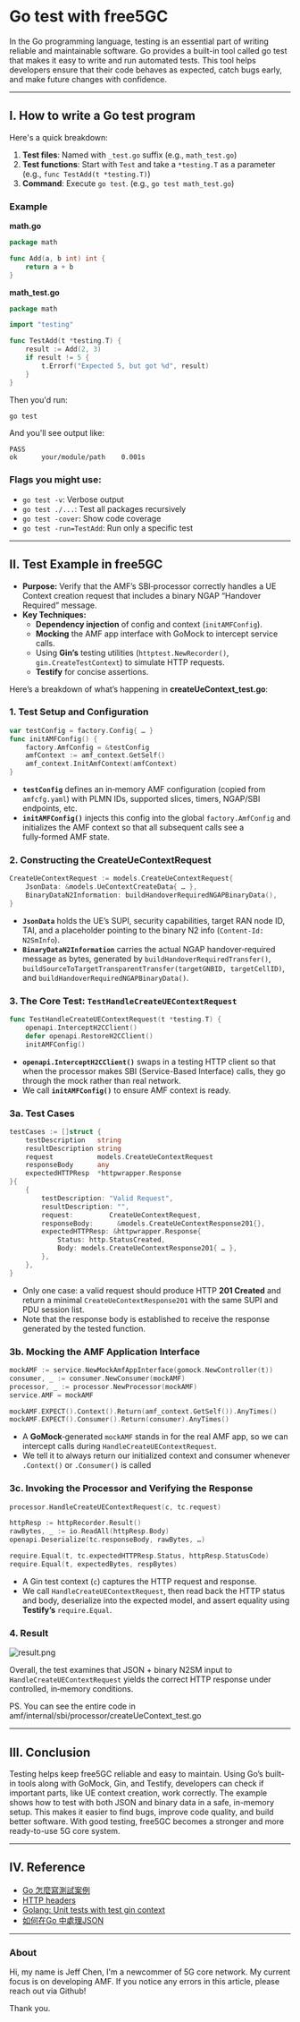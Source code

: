 # Go test with free5GC
In the Go programming language, testing is an essential part of writing reliable and maintainable software. Go provides a built-in tool called go test that makes it easy to write and run automated tests. This tool helps developers ensure that their code behaves as expected, catch bugs early, and make future changes with confidence.

---

## I. How to write a Go test program

Here's a quick breakdown:

1. **Test files**: Named with `_test.go` suffix (e.g., `math_test.go`)
2. **Test functions**: Start with `Test` and take a `*testing.T` as a parameter (e.g., `func TestAdd(t *testing.T)`)
3. **Command**: Execute `go test`. (e.g., `go test math_test.go`)

### Example

**math.go**
```go
package math

func Add(a, b int) int {
    return a + b
}
```

**math_test.go**
```go
package math

import "testing"

func TestAdd(t *testing.T) {
    result := Add(2, 3)
    if result != 5 {
        t.Errorf("Expected 5, but got %d", result)
    }
}
```

Then you'd run:

```bash
go test
```

And you'll see output like:

```
PASS
ok      your/module/path    0.001s
```

### Flags you might use:
- `go test -v`: Verbose output
- `go test ./...`: Test all packages recursively
- `go test -cover`: Show code coverage
- `go test -run=TestAdd`: Run only a specific test

---

## II. Test Example in free5GC

- **Purpose:** Verify that the AMF’s SBI‐processor correctly handles a UE Context creation request that includes a binary NGAP “Handover Required” message.
- **Key Techniques:**
  - **Dependency injection** of config and context (`initAMFConfig`).
  - **Mocking** the AMF app interface with GoMock to intercept service calls.
  - Using **Gin’s** testing utilities (`httptest.NewRecorder()`, `gin.CreateTestContext`) to simulate HTTP requests.
  - **Testify** for concise assertions.

Here’s a breakdown of what’s happening in **createUeContext_test.go**:

### 1. Test Setup and Configuration

```go
var testConfig = factory.Config{ … }
func initAMFConfig() {
    factory.AmfConfig = &testConfig
    amfContext := amf_context.GetSelf()
    amf_context.InitAmfContext(amfContext)
}
```

- **`testConfig`** defines an in‑memory AMF configuration (copied from `amfcfg.yaml`) with PLMN IDs, supported slices, timers, NGAP/SBI endpoints, etc.
- **`initAMFConfig()`** injects this config into the global `factory.AmfConfig` and initializes the AMF context so that all subsequent calls see a fully‑formed AMF state.

### 2. Constructing the CreateUeContextRequest
```go
CreateUeContextRequest := models.CreateUeContextRequest{
    JsonData: &models.UeContextCreateData{ … },
    BinaryDataN2Information: buildHandoverRequiredNGAPBinaryData(),
}
```

- **`JsonData`** holds the UE’s SUPI, security capabilities, target RAN node ID, TAI, and a placeholder pointing to the binary N2 info (`Content‑Id: N2SmInfo`).  
- **`BinaryDataN2Information`** carries the actual NGAP handover‐required message as bytes, generated by  `buildHandoverRequiredTransfer()`, `buildSourceToTargetTransparentTransfer(targetGNBID, targetCellID)`, and `buildHandoverRequiredNGAPBinaryData()`.

### 3. The Core Test: `TestHandleCreateUEContextRequest`

```go
func TestHandleCreateUEContextRequest(t *testing.T) {
    openapi.InterceptH2CClient()
    defer openapi.RestoreH2CClient()
    initAMFConfig()
```

- **`openapi.InterceptH2CClient()`** swaps in a testing HTTP client so that when the processor makes SBI (Service-Based Interface) calls, they go through the mock rather than real network.
- We call **`initAMFConfig()`** to ensure AMF context is ready.

### 3a. Test Cases

```go
testCases := []struct {
    testDescription   string
    resultDescription string
    request           models.CreateUeContextRequest
    responseBody      any
    expectedHTTPResp  *httpwrapper.Response
}{
    {
        testDescription: "Valid Request",
        resultDescription: "",
        request:         CreateUeContextRequest,
        responseBody:      &models.CreateUeContextResponse201{},
        expectedHTTPResp: &httpwrapper.Response{
            Status: http.StatusCreated,
            Body: models.CreateUeContextResponse201{ … },
        },
    },
}
```

- Only one case: a valid request should produce HTTP **201 Created** and return a minimal `CreateUeContextResponse201` with the same SUPI and PDU session list.
- Note that the response body is established to receive the response generated by the tested function.

### 3b. Mocking the AMF Application Interface

```go
mockAMF := service.NewMockAmfAppInterface(gomock.NewController(t))
consumer, _ := consumer.NewConsumer(mockAMF)
processor, _ := processor.NewProcessor(mockAMF)
service.AMF = mockAMF

mockAMF.EXPECT().Context().Return(amf_context.GetSelf()).AnyTimes()
mockAMF.EXPECT().Consumer().Return(consumer).AnyTimes()
```

- A **GoMock**‐generated `mockAMF` stands in for the real AMF app, so we can intercept calls during `HandleCreateUEContextRequest`.  
- We tell it to always return our initialized context and consumer whenever `.Context()` or `.Consumer()` is called

### 3c. Invoking the Processor and Verifying the Response

```go
processor.HandleCreateUEContextRequest(c, tc.request)

httpResp := httpRecorder.Result()
rawBytes, _ := io.ReadAll(httpResp.Body)
openapi.Deserialize(tc.responseBody, rawBytes, …)

require.Equal(t, tc.expectedHTTPResp.Status, httpResp.StatusCode)
require.Equal(t, expectedBytes, respBytes)
```

- A Gin test context (`c`) captures the HTTP request and response.  
- We call `HandleCreateUEContextRequest`, then read back the HTTP status and body, deserialize into the expected model, and assert equality using **Testify’s** `require.Equal`.

###  4. Result
![result.png](./result.png)

Overall, the test examines that JSON + binary N2SM input to `HandleCreateUEContextRequest` yields the correct HTTP response under controlled, in‑memory conditions.

PS. You can see the entire code in amf/internal/sbi/processor/createUeContext_test.go

---
## III. Conclusion

Testing helps keep free5GC reliable and easy to maintain. Using Go’s built-in tools along with GoMock, Gin, and Testify, developers can check if important parts, like UE context creation, work correctly. The example shows how to test with both JSON and binary data in a safe, in-memory setup. This makes it easier to find bugs, improve code quality, and build better software. With good testing, free5GC becomes a stronger and more ready-to-use 5G core system.

---
## IV. Reference
- [Go 怎麼寫測試案例](https://willh.gitbook.io/build-web-application-with-golang-zhtw/11.0/11.3)
- [HTTP headers](https://developer.mozilla.org/en-US/docs/Web/HTTP/Reference/Headers)
- [Golang: Unit tests with test gin context](https://canopas.com/golang-unit-tests-with-test-gin-context-80e1ac04adcd)
- [如何在Go 中處理JSON](https://vocus.cc/article/65095f2efd897800019852f4)

---
### About

Hi, my name is Jeff Chen, I'm a newcommer of 5G core network.  My current focus is on developing AMF. If you notice any errors in this article, please reach out via Github! 

Thank you.
